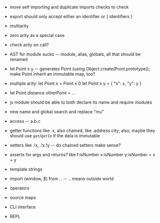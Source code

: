 - move self importing and duplicate imports checks to check


- export should only accept either an identifier or { identifiers }


- multiarity

- zero arity as a special case

- check arity on call?


- AST for module sucks -- module, alias, globals, all that should be renamed


- let Point x y -- generates Point (using Object.create(Point.prototype)); make Point inherit an immutable map, too?

- multiple arity:
  let Point x = Point x 0
  let Point x y = { "x": x, "y": y }

- let Point.distance otherPoint = ...


- js module should be able to both declare its name and require modules


- new name and global search and replace "mu"


- access -- a.b.c

- getter functions like .x, also chained, like .address.city; also, maybe they should use `get`/`getIn` if the data is immutable

- setters like .!x, .!x.!y -- do chained setters make sense?


- asserts for args and returns? like f:isNumber x:isNumber y:isNumber = x + y


- template strings

- import (window, $) from .. -- .. means outside world

- operators

- source maps

- CLI interface

- REPL
